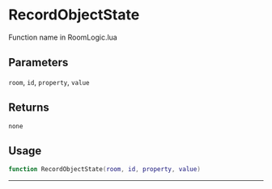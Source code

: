 # RecordObjectState
Function name in RoomLogic.lua
## Parameters
`room`, `id`, `property`, `value`
## Returns
`none`
## Usage
```lua
function RecordObjectState(room, id, property, value)
```
---
